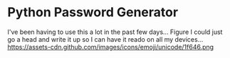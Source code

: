 # Python Password Generator

I've been having to use this a lot in the past few days... Figure I could just go a head and write it up so I can have it reado on all my devices... https://assets-cdn.github.com/images/icons/emoji/unicode/1f646.png